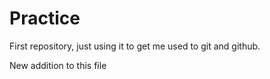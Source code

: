 # Practice
First repository, just using it to get me used to git and github.

New addition to this file
